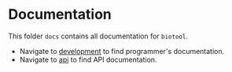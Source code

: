 [//]: # (biotool)
[//]: # (Bioinformatics Toolbox)
[//]: # ()
[//]: # (docs/api/README.md)
[//]: # (Copyright © 2020 Hamalčík Jan)
[//]: # ()
[//]: # (Contains basic information about biotool)
[//]: # ()

# Documentation

This folder `docs` contains all documentation for `biotool`.

* Navigate to [development](development) to find programmer's
documentation.
* Navigate to [api](api) to find API documentation.
